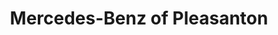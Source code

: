 ---
title: "Mercedes-Benz of Pleasanton"
url: /pleasanton/mercedes-benz-of-pleasanton/
shop: car
---